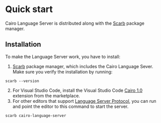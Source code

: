 # Quick start

Cairo Language Server is distributed along with the [Scarb](https://docs.swmansion.com/scarb) package manager. 

## Installation

To make the Language Server work, you have to install:
1. [Scarb](https://docs.swmansion.com/scarb/download.html) package manager, which includes the Cairo Language Sever. Make sure you verify the installation by running:
```shell
scarb --version
```
2. For Visual Studio Code, install
the Visual Studio Code [Cairo 1.0](https://marketplace.visualstudio.com/items?itemName=starkware.cairo1) extension
from the marketplace.
3. For other editors that support [Language Server Protocol](https://microsoft.github.io/language-server-protocol/),
you can run and point the editor to this command to start the server.
```shell
scarb cairo-language-server
``` 




